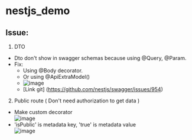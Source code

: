 # nestjs_demo
## Issue:
1. DTO
- Dto don't show in swagger schemas because using @Query, @Param.
- Fix:
   - Using @Body decorator.
   - Or using @ApiExtraModel()
   - ![image](https://github.com/longnnt/nestjs_demo/assets/47670554/20578548-72db-45b4-8fe5-7c8d0e5b496d)
   - [Link git] (https://github.com/nestjs/swagger/issues/954)

2. Public route ( Don't need authorization to get data )
- Make custom decorator\
  ![image](https://github.com/longnnt/nestjs_demo/assets/47670554/fb6db9da-4957-491f-9b18-55a766c440c2)
- 'isPublic' is metadata key, 'true' is metadata value\
  ![image](https://github.com/longnnt/nestjs_demo/assets/47670554/9ccb678e-3992-4675-86e7-2e4cde4e6edb)

